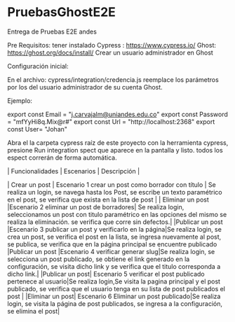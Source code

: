 # PruebasGhostE2E
Entrega de Pruebas E2E andes


Pre Requisitos: 
tener instalado Cypress : https://www.cypress.io/
Ghost: https://ghost.org/docs/install/
Crear un usuario administrador en Ghost

Configuración inicial:

En el archivo: cypress/integration/credencia.js
reemplace los parámetros por los del usuario administrador de su cuenta Ghost. 

Ejemplo:

export const Email = "j.carvajalm@uniandes.edu.co"
export const Password = "mfYyHi8q.Mix@r#"
export const Url = "http://localhost:2368"
export const User= "Johan"


Abra el la carpeta cypress raíz de este proyecto con la herramienta cypress, presione Run integration spect que aparece en la pantalla y listo. todos los espect correrán de forma automática.


| Funcionalidades | Escenarios | Descripción 	 |

| Crear un post       |  Escenario 1 crear un post como borrador con título | Se realiza un login, se navega hasta los Post, se escribe un texto paramétrico en el post, se verifica que exista en la lista de post  |
| Eliminar un post |Escenario 2 eliminar un post de borradores| Se realiza login, seleccionamos un post con titulo paramétrico en las opciones del mismo se realiza la eliminación. se verifica que corre sin defectos.|
|Publicar un post |Escenario 3 publicar un post y verificarlo en la página|Se realiza login, se crea un post, se verifica el post en la lista, se ingresa nuevamente al post, se publica, se verifica que en la página principal se encuentre publicado
|Publicar un post |Escenario 4 verificar generar slug|Se realiza login, se selecciona un post publicado, se obtiene el link generado en la configuración, se visita dicho link y se verifica que el titulo corresponda a dicho link.|
|Publicar un post| Escenario 5 verificar el post publicado pertenece al usuario|Se realiza login,Se visita la pagina principal y el post publicado, se verifica que el usuario tenga en su lista de post publicados el post |
|Eliminar un post| Escenario 6 Eliminar un post publicado|Se realiza login, se visita la página de post publicados, se ingresa a la configuración, se elimina el post|
